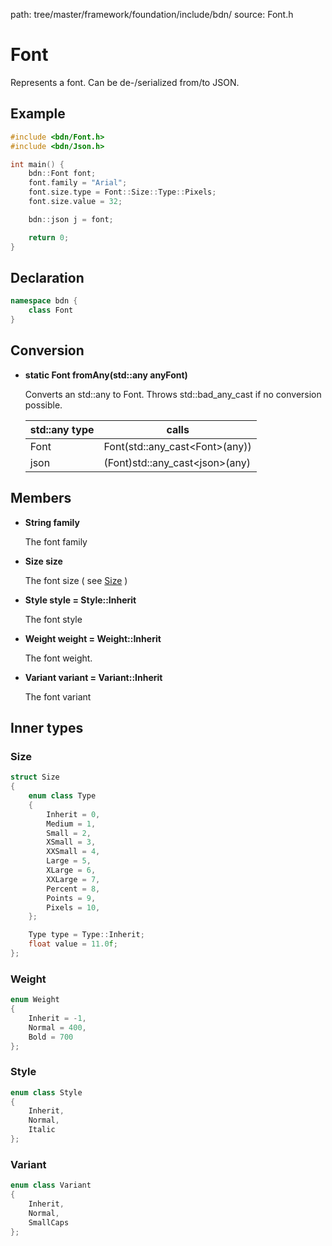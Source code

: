 path: tree/master/framework/foundation/include/bdn/
source: Font.h

# Font

Represents a font. Can be de-/serialized from/to JSON.


## Example

```C++
#include <bdn/Font.h>
#include <bdn/Json.h>

int main() {
	bdn::Font font;
	font.family = "Arial";
	font.size.type = Font::Size::Type::Pixels;
	font.size.value = 32;

	bdn::json j = font;

	return 0;
}
```

## Declaration

```C++
namespace bdn {
	class Font
}
```

## Conversion

* **static Font fromAny(std::any anyFont)**

	Converts an std::any to Font. Throws std::bad_any_cast if no conversion possible.

	| std::any type  | calls |
	|---|---|
	| Font  | Font(std::any_cast<Font\>(any))  |
	| json  | (Font)std::any_cast<json\>(any)  |

## Members

* **String family**

	The font family

* **Size size**

	The font size ( see [Size](#size) )

* **Style style = Style::Inherit**

	The font style

* **Weight weight = Weight::Inherit**

	The font weight.

* **Variant variant = Variant::Inherit**

	The font variant

## Inner types

### Size

```c++
struct Size
{
    enum class Type
    {
        Inherit = 0,
        Medium = 1,
        Small = 2,
        XSmall = 3,
        XXSmall = 4,
        Large = 5,
        XLarge = 6,
        XXLarge = 7,
        Percent = 8,
        Points = 9,
        Pixels = 10,
    };

    Type type = Type::Inherit;
    float value = 11.0f;
};
```

### Weight

```c++
enum Weight
{
    Inherit = -1,
    Normal = 400,
    Bold = 700
};
```

### Style

```c++
enum class Style
{
    Inherit,
    Normal,
    Italic
};
```

### Variant

```c++
enum class Variant
{
    Inherit,
    Normal,
    SmallCaps
};
```


